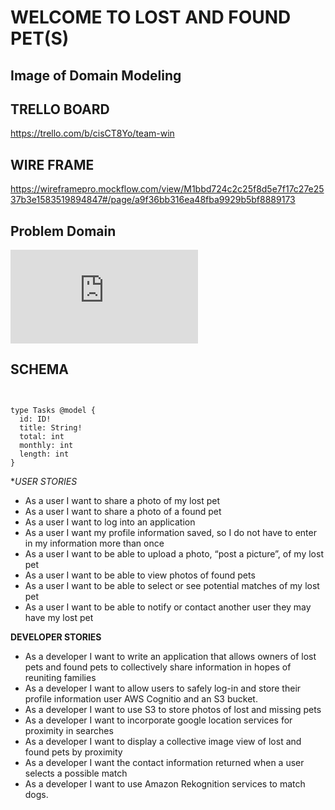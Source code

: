 # WELCOME TO LOST AND FOUND PET(S)


## Image of Domain Modeling






## TRELLO BOARD

https://trello.com/b/cisCT8Yo/team-win



## WIRE FRAME

https://wireframepro.mockflow.com/view/M1bbd724c2c25f8d5e7f17c27e2537b3e1583519894847#/page/a9f36bb316ea48fba9929b5bf8889173


## Problem Domain

![](https://github.com/silasoyewale10/DebtEliminator/blob/developmentBranch/problemdomain.pdf)


## SCHEMA

```


type Tasks @model {
  id: ID!
  title: String!
  total: int
  monthly: int
  length: int
}

```


**USER STORIES* 

- As a user I want to share a photo of my lost pet
- As a user I want to share a photo of a found pet
- As a  user I want to log into an application
- As a user I want my profile information saved, so I do not have to enter in my information more than once
- As a user I want to be able to upload a photo, “post a picture”, of my lost pet
- As a user I want to be able to view photos of found pets
- As a user I want to be able to select or see potential matches of my lost pet
- As a user I want to be able to notify or contact another user they may have my lost pet


**DEVELOPER STORIES**

- As a developer I want to write an application that allows owners of lost pets and found pets to collectively share information in hopes of reuniting families
- As a developer I want to allow users to safely log-in and store their profile information user AWS Cognitio and an S3 bucket. 
- As a developer I want to use S3 to store photos of lost and missing pets 
- As a developer I want to incorporate google location services for proximity in searches
- As a developer I want to display a collective image view of lost and found pets by proximity 
- As a developer I want the contact information returned when a user selects a possible match
- As a developer I want to use Amazon Rekognition services to match dogs. 



